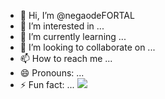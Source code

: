 - 👋 Hi, I’m @negaodeFORTAL
- 👀 I’m interested in ...
- 🌱 I’m currently learning ...
- 💞️ I’m looking to collaborate on ...
- 📫 How to reach me ...
- 😄 Pronouns: ...
- ⚡ Fun fact: ...
![](https://i.giphy.com/media/v1.Y2lkPTc5MGI3NjExYjJqYzdnbmx6b3htbXQ4dTJzZmdneGV0bXhhenpsOGgzc3hyMm1waCZlcD12MV9pbnRlcm5hbF9naWZfYnlfaWQmY3Q9cw/WwAVURGg2MwAV7ScBY/giphy.gif)
<!---
negaodeFORTAL/negaodeFORTAL is a ✨ special ✨ repository because its `README.md` (this file) appears on your GitHub profile.
You can click the Preview link to take a look at your changes.
--->
